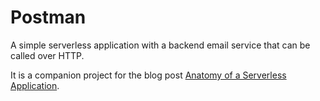 # Postman

A simple serverless application with a backend email service that can be called over HTTP.

It is a companion project for the blog post [Anatomy of a Serverless Application](https://serverless.com/blog/anatomy-of-a-serverless-app/).
